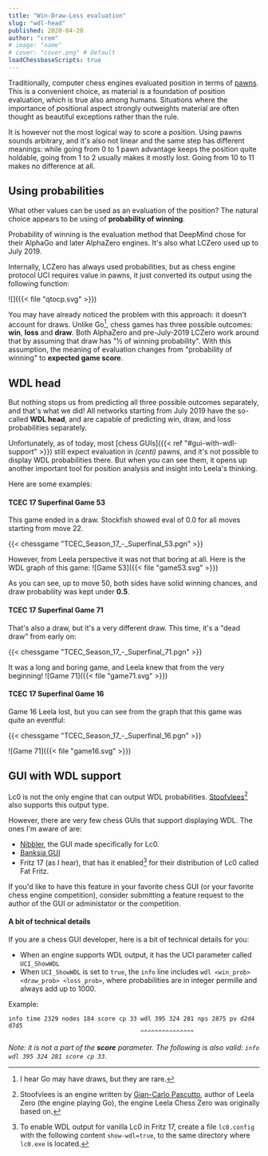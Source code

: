 ```yaml
---
title: "Win-Draw-Loss evaluation"
slug: "wdl-head"
published: 2020-04-20
author: "crem"
# image: "name"
# cover: "cover.png" # Default
loadChessbaseScripts: true
---
```


Traditionally, computer chess engines evaluated position in terms of [pawns](https://www.chessprogramming.org/Centipawns).
This is a convenient choice, as material is a foundation of position evaluation, which is true also among humans.
Situations where the importance of positional aspect strongly outweights material are often thought as beautiful exceptions rather than the rule.

It is however not the most logical way to score a position.
Using pawns sounds arbitrary, and it's also not linear and the same step has different meanings:
while going from 0 to 1 pawn advantage keeps the position quite holdable, going from 1 to 2 usually makes it mostly lost.
Going from 10 to 11 makes no difference at all.

<!--more-->

## Using probabilities

What other values can be used as an evaluation of the position?
The natural choice appears to be using of **probability of winning**.

Probability of winning is the evaluation method that DeepMind chose for their AlphaGo and later AlphaZero engines.
It's also what LCZero used up to July 2019.

Internally, LCZero has always used probabilities, but as chess engine protocol UCI requires value in pawns, it just converted its output using the following function:

![]({{< file "qtocp.svg" >}})

You may have already noticed the problem with this approach: it doesn't account for draws.
Unlike Go[^1], chess games has three possible outcomes: **win**, **loss** and **draw**.
Both AlphaZero and pre-July-2019 LCZero work around that by assuming that draw has "½ of winning probability".
With this assumption, the meaning of evaluation changes from "probability of winning" to **expected game score**.

## WDL head

But nothing stops us from predicting all three possible outcomes separately, and that's what we did!
All networks starting from July 2019 have the so-called **WDL head**, and are capable of predicting win, draw, and loss probabilities separately.

Unfortunately, as of today, most [chess GUIs]({{< ref "#gui-with-wdl-support" >}}) still expect evaluation in *(centi)* pawns, and it's not possible to display WDL probabilities there.
But when you can see them, it opens up another important tool for position analysis and insight into Leela's thinking.

Here are some examples:

#### TCEC 17 Superfinal Game 53

This game ended in a draw. Stockfish showed eval of 0.0 for all moves starting from move 22.

{{< chessgame "TCEC_Season_17_-_Superfinal_53.pgn" >}}

However, from Leela perspective it was not that boring at all. Here is the WDL graph of this game:
![Game 53]({{< file "game53.svg" >}})

As you can see, up to move 50, both sides have solid winning chances, and draw probability was kept under **0.5**.

#### TCEC 17 Superfinal Game 71

That's also a draw, but it's a very different draw. This time, it's a "dead draw" from early on:

{{< chessgame "TCEC_Season_17_-_Superfinal_71.pgn" >}}

It was a long and boring game, and Leela knew that from the very beginning!
![Game 71]({{< file "game71.svg" >}})

#### TCEC 17 Superfinal Game 16

Game 16 Leela lost, but you can see from the graph that this game was quite an eventful:

{{< chessgame "TCEC_Season_17_-_Superfinal_16.pgn" >}}

![Game 71]({{< file "game16.svg" >}})


## GUI with WDL support

Lc0 is not the only engine that can output WDL probabilities.
[Stoofvlees](https://www.chessprogramming.org/Stoofvlees)[^2] also supports this output type.

However, there are very few chess GUIs that support displaying WDL. The ones I'm aware of are:

* [Nibbler](https://github.com/rooklift/nibbler/releases), the GUI made specifically for Lc0.
* [Banksia GUI](https://banksiagui.com/)
* Fritz 17 (as I hear), that has it enabled[^3] for their distribution of Lc0 called Fat Fritz.

If you'd like to have this feature in your favorite chess GUI (or your favorite chess engine competition), consider submitting a feature request to the author of the GUI or administator or the competition.

#### A bit of technical details

If you are a chess GUI developer, here is a bit of technical details for you:

* When an engine supports WDL output, it has the UCI parameter called `UCI_ShowWDL`
* When `UCI_ShowWDL` is set to `true`, the `info` line includes `wdl <win_prob> <draw_prob> <loss_prob>`, where probabilities are in integer permille and always add up to 1000.

Example:
```
info time 2329 nodes 184 score cp 33 wdl 395 324 281 nps 2875 pv d2d4 d7d5
                                     ^^^^^^^^^^^^^^^
```
*Note: it is not a part of the **score** parameter. The following is also valid: `info wdl 395 324 281 score cp 33`*.


[^1]: I hear Go may have draws, but they are rare.
[^2]: Stoofvlees is an engine written by [Gian-Carlo Pascutto](https://en.wikipedia.org/wiki/Gian-Carlo_Pascutto), author of Leela Zero (the engine playing Go), the engine Leela Chess Zero was originally based on.
[^3]: To enable WDL output for vanilla Lc0 in Fritz 17, create a file `lc0.config` with the following content `show-wdl=true`, to the same directory where `lc0.exe` is located.
